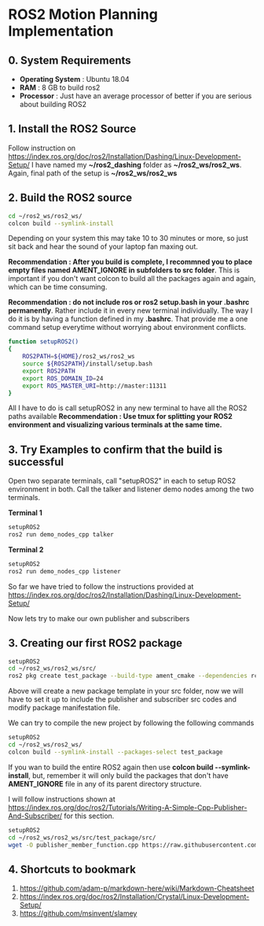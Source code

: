 # ROS2 Motion Planning Implementation
## 0. System Requirements
* **Operating System** : Ubuntu 18.04
* **RAM** : 8 GB to build ros2
* **Processor** : Just have an average processor of better if you are serious about building ROS2

## 1. Install the ROS2 Source

Follow instruction on https://index.ros.org/doc/ros2/Installation/Dashing/Linux-Development-Setup/
I have named my **~/ros2_dashing** folder as **~/ros2_ws/ros2_ws**. Again, final path of the setup is **~/ros2_ws/ros2_ws**

## 2. Build the ROS2 source

```bash
cd ~/ros2_ws/ros2_ws/
colcon build --symlink-install
```
Depending on your system this may take 10 to 30 minutes or more, so just sit back and hear the sound of your laptop fan maxing out.

**Recommendation : After you build is complete, I recommned you to place empty files named AMENT_IGNORE in subfolders to src folder**. This is important if you don't want colcon to build all the packages again and again, which can be time consuming. 

**Recommendation : do not include ros or ros2 setup.bash in your .bashrc permanently**. Rather include it in every new terminal individually. The way I do it is by having a function defined in my **.bashrc**. That provide me a one command setup everytime without worrying about environment conflicts.

```bash
function setupROS2()
{
	ROS2PATH=${HOME}/ros2_ws/ros2_ws
	source ${ROS2PATH}/install/setup.bash
	export ROS2PATH
	export ROS_DOMAIN_ID=24
	export ROS_MASTER_URI=http://master:11311
}
```
All I have to do is call setupROS2 in any new terminal to have all the ROS2 paths available
**Recommendation : Use tmux for splitting your ROS2 environment and visualizing various terminals at the same time.**



## 3. Try Examples to confirm that the build is successful
Open two separate terminals, call "setupROS2" in each to setup ROS2 environment in both. Call the talker and listener demo nodes among the two terminals.



**Terminal 1**
```bash
setupROS2
ros2 run demo_nodes_cpp talker
```

**Terminal 2**
```bash
setupROS2
ros2 run demo_nodes_cpp listener
```

So far we have tried to follow the instructions provided at https://index.ros.org/doc/ros2/Installation/Dashing/Linux-Development-Setup/

Now lets try to make our own publisher and subscribers 

## 3. Creating our first ROS2 package

```bash
setupROS2
cd ~/ros2_ws/ros2_ws/src/
ros2 pkg create test_package --build-type ament_cmake --dependencies rclcpp
```
Above will create a new package template in your src folder, now we will have to set it up to include the publisher and subscriber src codes and modify package manifestation file.

We can try to compile the new project by following the following commands
```bash
setupROS2
cd ~/ros2_ws/ros2_ws/
colcon build --symlink-install --packages-select test_package
```

If you wan to build the entire ROS2 again then use **colcon build --symlink-install**, but, remember it will only build the packages that don't have **AMENT_IGNORE** file in any of its parent directory structure.

I will follow instructions shown at https://index.ros.org/doc/ros2/Tutorials/Writing-A-Simple-Cpp-Publisher-And-Subscriber/ for this section.

```bash
setupROS2
cd ~/ros2_ws/ros2_ws/src/test_package/src/
wget -O publisher_member_function.cpp https://raw.githubusercontent.com/ros2/examples/master/rclcpp/topics/minimal_publisher/member_function.cpp
```



## 4. Shortcuts to bookmark
1.	https://github.com/adam-p/markdown-here/wiki/Markdown-Cheatsheet
2.	https://index.ros.org/doc/ros2/Installation/Crystal/Linux-Development-Setup/
3.	https://github.com/msinvent/slamey


